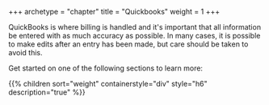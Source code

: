 +++
archetype = "chapter"
title = "Quickbooks"
weight = 1
+++

QuickBooks is where billing is handled and it's important that all information
be entered with as much accuracy as possible. In many cases, it is possible to
make edits after an entry has been made, but care should be taken to avoid this.

Get started on one of the following sections to learn more:

{{% children sort="weight" containerstyle="div" style="h6" description="true" %}}
